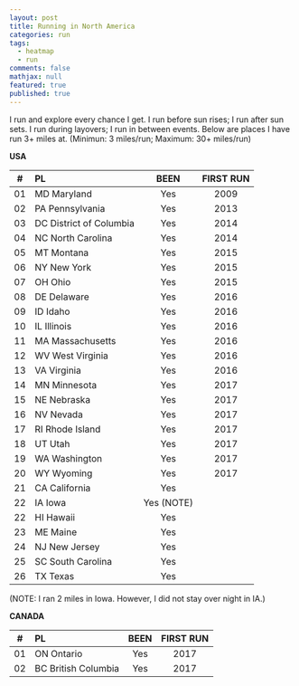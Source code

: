 ```yaml
---
layout: post
title: Running in North America
categories: run
tags: 
  - heatmap
  - run
comments: false
mathjax: null
featured: true
published: true
---
```


I run and explore every chance I get. I run before sun rises; I run after sun sets. I run during layovers; I run in between events. Below are places I have run 3+ miles at. (Minimun: 3 miles/run; Maximum: 30+ miles/run)

**USA**  

|#| PL | BEEN | FIRST RUN |
|:--:|:--|:----:|:---:|
|01| MD Maryland      |  Yes | 2009 |
|02| PA Pennsylvania  | Yes  | 2013 |
|03| DC District of Columbia | Yes  | 2014 |
|04| NC North Carolina       | Yes | 2014 |
|05| MT Montana       | Yes  | 2015 | 
|06| NY New York      | Yes  | 2015 |
|07| OH Ohio          | Yes  | 2015 |
|08| DE Delaware      | Yes  | 2016 | 
|09| ID Idaho         | Yes  | 2016 |
|10| IL Illinois      | Yes  | 2016 |
|11| MA Massachusetts | Yes  | 2016 |
|12| WV West Virginia | Yes  | 2016 | 
|13| VA Virginia      | Yes  | 2016 |
|14| MN Minnesota      | Yes | 2017 |
|15| NE Nebraska      | Yes  | 2017 |
|16| NV Nevada        | Yes  | 2017 |
|17| RI Rhode Island  | Yes  | 2017 |
|18| UT Utah          | Yes  | 2017 | 
|19| WA Washington    | Yes  | 2017 | 
|20| WY Wyoming       | Yes  | 2017 |
|21| CA California    | Yes |       |
|22| IA Iowa          | Yes (NOTE) |
|22| HI Hawaii        | Yes |       |
|23| ME Maine         | Yes  |      |
|24| NJ New Jersey    |  Yes |      |
|25| SC South Carolina | Yes |      |
|26| TX Texas         | Yes |       |

(NOTE: I ran 2 miles in Iowa. However, I did not stay over night in IA.)

**CANADA**  

|#| PL | BEEN | FIRST RUN |
|:--:|:--|:----:|:---:|
|01| ON Ontario           | Yes  | 2017 | 
|02| BC British Columbia  | Yes  | 2017 |

